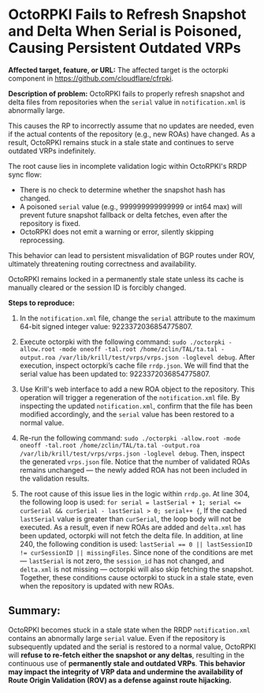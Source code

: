 # OctoRPKI Fails to Refresh Snapshot and Delta When Serial is Poisoned, Causing Persistent Outdated VRPs
**Affected target, feature, or URL:**
The affected target is the octorpki component in https://github.com/cloudflare/cfrpki.

**Description of problem:**
OctoRPKI fails to properly refresh snapshot and delta files from repositories when the `serial` value in `notification.xml` is abnormally large.

This causes the RP to incorrectly assume that no updates are needed, even if the actual contents of the repository (e.g., new ROAs) have changed. As a result, OctoRPKI remains stuck in a stale state and continues to serve outdated VRPs indefinitely.

The root cause lies in incomplete validation logic within OctoRPKI's RRDP sync flow:
- There is no check to determine whether the snapshot hash has changed.
- A poisoned `serial` value (e.g., 999999999999999 or int64 max) will prevent future snapshot fallback or delta fetches, even after the repository is fixed.
- OctoRPKI does not emit a warning or error, silently skipping reprocessing.

This behavior can lead to persistent misvalidation of BGP routes under ROV, ultimately threatening routing correctness and availability.

OctoRPKI remains locked in a permanently stale state unless its cache is manually cleared or the session ID is forcibly changed.

**Steps to reproduce:**
1. In the `notification.xml` file, change the `serial` attribute to the maximum 64-bit signed integer value: 9223372036854775807.

2. Execute octorpki with the following command: `sudo ./octorpki -allow.root -mode oneoff -tal.root /home/zclin/TAL/ta.tal -output.roa /var/lib/krill/test/vrps/vrps.json -loglevel debug`. After execution, inspect octorpki’s cache file `rrdp.json`. We will find that the serial value has been updated to: 9223372036854775807.

3. Use Krill's web interface to add a new ROA object to the repository.
This operation will trigger a regeneration of the `notification.xml` file.
By inspecting the updated `notification.xml`, confirm that the file has been modified accordingly, and the `serial` value has been restored to a normal value.

4. Re-run the following command: `sudo ./octorpki -allow.root -mode oneoff -tal.root /home/zclin/TAL/ta.tal -output.roa /var/lib/krill/test/vrps/vrps.json -loglevel debug`. Then, inspect the generated `vrps.json` file. Notice that the number of validated ROAs remains unchanged — the newly added ROA has not been included in the validation results.

5. The root cause of this issue lies in the logic within `rrdp.go`.
At line 304, the following loop is used: `for serial = lastSerial + 1; serial <= curSerial && curSerial - lastSerial > 0; serial++ {`, If the cached `lastSerial` value is greater than `curSerial`, the loop body will not be executed. As a result, even if new ROAs are added and `delta.xml` has been updated, octorpki will not fetch the delta file.
In addition, at line 240, the following condition is used: `lastSerial == 0 || lastSessionID != curSessionID || missingFiles`. Since none of the conditions are met — `lastSerial` is not zero, the `session_id` has not changed, and `delta.xml` is not missing — octorpki will also skip fetching the snapshot.
Together, these conditions cause octorpki to stuck in a stale state, even when the repository is updated with new ROAs.

## Summary:
OctoRPKI becomes stuck in a stale state when the RRDP `notification.xml` contains an abnormally large `serial` value. Even if the repository is subsequently updated and the serial is restored to a normal value, OctoRPKI will **refuse to re-fetch either the snapshot or any deltas**, resulting in the continuous use of **permanently stale and outdated VRPs**. **This behavior may impact the integrity of VRP data and undermine the availability of Route Origin Validation (ROV) as a defense against route hijacking.**
